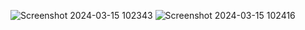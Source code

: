 ![Screenshot 2024-03-15 102343](https://github.com/reaksacode21/unogame/assets/134922942/2b4b1f9a-4c92-407a-9854-098afa39b400)
![Screenshot 2024-03-15 102416](https://github.com/reaksacode21/unogame/assets/134922942/f586e3a5-1563-456d-9224-7e92bdf65f3a)
